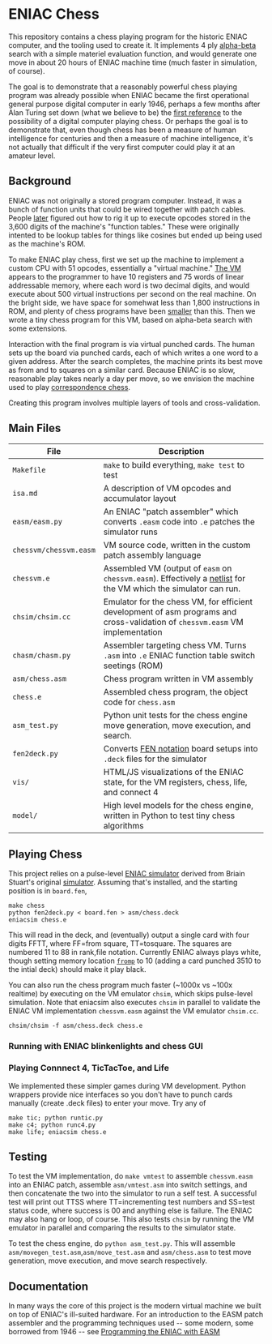 # ENIAC Chess

This repository contains a chess playing program for the historic ENIAC computer, and the tooling used to create it. It implements 4 ply [alpha-beta](https://www.chessprogramming.org/Alpha-Beta) search with a simple materiel evaluation function, and would generate one move in about 20 hours of ENIAC machine time (much faster in simulation, of course). 

The goal is to demonstrate that a reasonably powerful chess playing program was already possible when ENIAC became the first operational general purpose digital computer in early 1946, perhaps a few months after Alan Turing set down (what we believe to be) the [first reference](https://www.google.com/books/edition/Alan_Turing_s_Electronic_Brain/wfMDW-IP8yMC?hl=en&gbpv=1&bsq=chess) to the possibility of a digital computer playing chess. Or perhaps the goal is to demonstrate that, even though chess has been a measure of human intelligence for centuries and then a measure of machine intelligence, it's not actually that difficult if the very first computer could play it at an amateur level.

## Background

ENIAC was not originally a stored program computer.  Instead, it was a bunch of function units that could be wired together with patch cables.  People [later](https://eniacinaction.com/the-articles/2-engineering-the-miracle-of-the-eniac-implementing-the-modern-code-paradigm/) figured out how to rig it up to execute opcodes stored in the 3,600 digits of the machine's "function tables." These were originally intented to be lookup tables for things like cosines but ended up being used as the machine's ROM.

To make ENIAC play chess, first we set up the machine to implement a custom CPU with 51 opcodes, essentially a "virtual machine." [The VM](https://github.com/jeredw/eniac-chess/blob/master/isa.md) appears to the programmer to have 10 registers and 75 words of linear addressable memory, where each word is two decimal digits, and would execute about 500 virtual instructions per second on the real machine. On the bright side, we have space for somehwat less than 1,800 instructions in ROM, and plenty of chess programs have been [smaller](https://www.chessprogramming.org/MicroChess) than this. Then we wrote a tiny chess program for this VM, based on alpha-beta search with some extensions. 

Interaction with the final program is via virtual punched cards. The human sets up the board via punched cards, each of which writes a one word to a given address. After the search completes, the machine prints its best move as from and to squares on a similar card. Because ENIAC is so slow, reasonable play takes nearly a day per move, so we envision the machine used to play [correspondence chess](https://en.wikipedia.org/wiki/Correspondence_chess).

Creating this program involves multiple layers of tools and cross-validation. 

## Main Files

| File                     | Description                                     |
| ------------------------ | ----------------------------------------------- |
| `Makefile`               | `make` to build everything, `make test` to test |
| `isa.md`                 | A description of VM opcodes and accumulator layout |
| `easm/easm.py`           | An ENIAC "patch assembler" which converts `.easm` code into `.e` patches the simulator runs |
| `chessvm/chessvm.easm`   | VM source code, written in the custom patch assembly language |
| `chessvm.e`              | Assembled VM (output of `easm` on `chessvm.easm`). Effectively a [netlist](https://en.wikipedia.org/wiki/Netlist) for the VM which the simulator can run. |
| `chsim/chsim.cc`         | Emulator for the chess VM, for efficient development of asm programs and cross-validation of `chessvm.easm` VM implementation |
| `chasm/chasm.py`         | Assembler targeting chess VM. Turns `.asm` into `.e` ENIAC function table switch seetings (ROM)|
| `asm/chess.asm`          | Chess program written in VM assembly |
| `chess.e`                | Assembled chess program, the object code for `chess.asm`
| `asm_test.py`            | Python unit tests for the chess engine move generation, move execution, and search. |
| `fen2deck.py`            | Converts [FEN notation](https://www.chess-poster.com/english/fen/fen_epd_viewer.htm) board setups into `.deck` files for the simulator |
| `vis/`                   | HTML/JS visualizations of the ENIAC state, for the VM registers, chess, life, and connect 4 |
| `model/`                 | High level models for the chess engine, written in Python to test tiny chess algorithms |


## Playing Chess
This project relies on a pulse-level [ENIAC simulator](https://www.github.com/jeredw/eniacsim) derived from Briain Stuart's original [simulator](https://www.cs.drexel.edu/~bls96/eniac/eniac.html). Assuming that's installed, and the starting position is in `board.fen`, 
```
make chess
python fen2deck.py < board.fen > asm/chess.deck
eniacsim chess.e
```

This will read in the deck, and (eventually) output a single card with four digits FFTT, where FF=from square, TT=tosquare. The squares are numbered 11 to 88 in rank,file notation. Currently ENIAC always plays white, though setting memory location [`fromp`](https://github.com/jeredw/eniac-chess/blob/master/asm/memory_layout.asm) to 10 (adding a card punched 3510 to the intial deck) should make it play black.

You can also run the chess program much faster (~1000x vs ~100x realtime) by executing on the VM emulator `chsim`, which skips pulse-level simulation. Note that eniacsim also executes `chsim` in parallel to validate the ENIAC VM implementation `chessvm.easm` against the VM emulator `chsim.cc`.
```
chsim/chsim -f asm/chess.deck chess.e
```

### Running with ENIAC blinkenlights and chess GUI

### Playing Connnect 4, TicTacToe, and Life
We implemented these simpler games during VM development. Python wrappers provide nice interfaces so you don't have to punch cards manually (create .deck files) to enter your move. Try any of
```
make tic; python runtic.py
make c4; python runc4.py
make life; eniacsim chess.e
```

## Testing
To test the VM implementation, do `make vmtest` to assemble `chessvm.easm` into an ENIAC patch, assemble `asm/vmtest.asm` into switch settings, and then concatenate the two into the simulator to run a self test. A successful test will print out TTSS where TT=incrementing test numbers and SS=test status code, where success is 00 and anything else is failure. The ENIAC may also hang or loop, of course. This also tests `chsim` by running the VM emulator in parallel and comparing the results to the simulator state.

To test the chess engine, do `python asm_test.py`. This will assemble `asm/movegen_test.asm`,`asm/move_test.asm` and `asm/chess.asm` to test move generation, move execution, and move search respectively.


## Documentation
In many ways the core of this project is the modern virtual machine we built on top of ENIAC's ill-suited hardware. For an introduction to the EASM patch assembler and the programming techniques used -- some modern, some borrowed from 1946 -- see [Programming the ENIAC with EASM](https://github.com/jeredw/eniac-chess/blob/master/easm.md)
